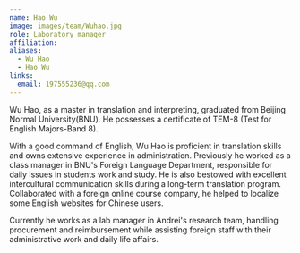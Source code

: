 ```yaml
---
name: Hao Wu
image: images/team/Wuhao.jpg
role: Laboratory manager
affiliation: 
aliases:
  - Wu Hao
  - Hao Wu
links:
  email: 197555236@qq.com
---
```


Wu Hao, as a master in translation and interpreting, graduated from Beijing Normal University(BNU).
He possesses a certificate of TEM-8 (Test for English Majors-Band 8).

With a good command of English, Wu Hao is proficient in translation skills and owns extensive experience in administration.
Previously he worked as a class manager in BNU's Foreign Language Department,
responsible for daily issues in students work and study.
He is also bestowed with excellent intercultural communication skills during a long-term translation program.
Collaborated with a foreign online course company, he helped to localize some English websites for Chinese users.

Currently he works as a lab manager in Andrei's research team,
handling procurement and reimbursement while assisting foreign staff with their administrative work and daily life affairs.

